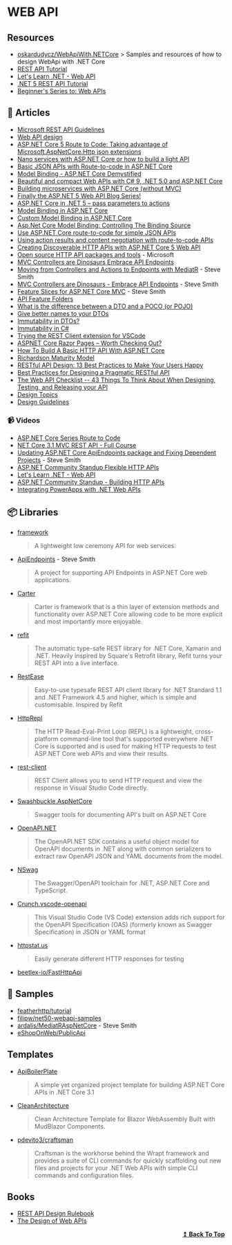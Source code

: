 # WEB API

## Resources

- [oskardudycz/WebApiWith.NETCore](https://github.com/oskardudycz/WebApiWith.NETCore) > Samples and resources of how to design WebApi with .NET Core
- [REST API Tutorial](https://restfulapi.net/)
- [Let's Learn .NET - Web API](https://docs.microsoft.com/en-us/users/cloudskillschallenge/collections/o1qrbroy21p7?WT.mc_id=cloudskillschallenge_aa657376-2198-4cc9-9bba-38da7c199620)
- [.NET 5 REST API Tutorial](https://www.youtube.com/playlist?list=PLeD0-5Hw0ZJ_GlY21kfzfQD-N17i8pdTS)
- [Beginner's Series to: Web APIs](https://channel9.msdn.com/Series/Beginners-Series-to-Web-APIs)

## 📝 Articles
- [Microsoft REST API Guidelines](https://github.com/microsoft/api-guidelines/blob/vNext/Guidelines.md)
- [Web API design](https://docs.microsoft.com/en-us/azure/architecture/best-practices/api-design)
- [ASP.NET Core 5 Route to Code: Taking advantage of Microsoft.AspNetCore.Http json extensions](https://anthonygiretti.com/2020/09/29/asp-net-core-5-route-to-code-taking-advantage-of-microsoft-aspnetcore-http-json-extensions/)
- [Nano services with ASP.NET Core or how to build a light API](https://anthonygiretti.com/2020/06/29/nano-services-with-asp-net-core-or-how%20-to-build-a-light-api/)
- [Basic JSON APIs with Route-to-code in ASP.NET Core](https://docs.microsoft.com/en-us/aspnet/core/web-api/route-to-code)
- [Model Binding - ASP.NET Core Demystified](https://exceptionnotfound.net/asp-net-core-demystified-model-binding-in-mvc/)
- [Beautiful and compact Web APIs with C# 9, .NET 5.0 and ASP.NET Core](https://www.strathweb.com/2020/10/beautiful-and-compact-web-apis-with-c-9-net-5-0-and-asp-net-core/)
- [Building microservices with ASP.NET Core (without MVC)](https://www.strathweb.com/2017/01/building-microservices-with-asp-net-core-without-mvc/)
- [Finally the ASP.NET 5 Web API Blog Series!](https://chriswoodruff.com/finally-the-asp-net-5-web-api-blog-series/)
- [ASP.NET Core in .NET 5 – pass parameters to actions](https://www.michalbialecki.com/2020/05/07/asp-net-5-pass-parameters-to-actions/)
- [Model Binding in ASP.NET Core](https://docs.microsoft.com/en-us/aspnet/core/mvc/models/model-binding)
- [Custom Model Binding in ASP.NET Core](https://docs.microsoft.com/en-us/aspnet/core/mvc/advanced/custom-model-binding)
- [Asp.Net Core Model Binding: Controlling The Binding Source](https://hamidmosalla.com/2017/07/06/asp-net-core-model-binding-controlling-the-binding-source/)
- [Use ASP.NET Core route-to-code for simple JSON APIs](https://daveabrock.com/2020/12/04/migrate-mvc-to-route-to-code)
- [Using action results and content negotiation with route-to-code APIs](https://andrewlock.net/using-action-results-and-content-negotiation-with-route-to-code/)
- [Creating Discoverable HTTP APIs with ASP.NET Core 5 Web API](https://devblogs.microsoft.com/aspnet/creating-discoverable-http-apis-with-asp-net-core-5-web-api/?WT.mc_id=DOP-MVP-4025064&_lrsc=d4a12070-16f9-4d79-8171-918b6c254765&utm_campaign=elevate&utm_source=linkedin&utm_medium=social)
- [Open source HTTP API packages and tools](https://devblogs.microsoft.com/aspnet/open-source-http-api-packages-and-tools/) - Microsoft
- [MVC Controllers are Dinosaurs Embrace API Endpoints](https://ardalis.com/mvc-controllers-are-dinosaurs-embrace-api-endpoints/)
- [Moving from Controllers and Actions to Endpoints with MediatR](https://ardalis.com/moving-from-controllers-and-actions-to-endpoints-with-mediatr/) - Steve Smith
- [MVC Controllers are Dinosaurs - Embrace API Endpoints](https://ardalis.com/mvc-controllers-are-dinosaurs-embrace-api-endpoints/) - Steve Smith
- [Feature Slices for ASP.NET Core MVC](https://docs.microsoft.com/en-us/archive/msdn-magazine/2016/september/asp-net-core-feature-slices-for-asp-net-core-mvc) - Steve Smith
- [API Feature Folders](https://ardalis.com/api-feature-folders)
- [What is the difference between a DTO and a POCO (or POJO)](https://ardalis.com/dto-or-poco/?_lrsc=9fbcec7f-f420-4949-8e56-46bc78620801)
- [Give better names to your DTOs](https://cassiomolin.com/2016/02/11/give-better-names-to-your-dtos/)
- [Immutability in DTOs?](https://jimmybogard.com/immutability-in-dtos/)
- [Immutability in C#](https://www.codemag.com/Article/1905041/Immutability-in-C)
- [Trying the REST Client extension for VSCode](https://asp.net-hacker.rocks/2021/03/01/rest-client-vscode.html)
- [ASPNET Core Razor Pages – Worth Checking Out?](https://ardalis.com/aspnet-core-razor-pages-–-worth-checking-out/)
- [How To Build A Basic HTTP API With ASP.NET Core](https://khalidabuhakmeh.com/how-to-build-a-basic-http-api-with-aspnet-core)
- [Richardson Maturity Model](https://martinfowler.com/articles/richardsonMaturityModel.html)
- [RESTful API Design: 13 Best Practices to Make Your Users Happy](https://florimond.dev/blog/articles/2018/08/restful-api-design-13-best-practices-to-make-your-users-happy/)
- [Best Practices for Designing a Pragmatic RESTful API](https://www.vinaysahni.com/best-practices-for-a-pragmatic-restful-api)
- [The Web API Checklist -- 43 Things To Think About When Designing, Testing, and Releasing your API](https://mathieu.fenniak.net/the-api-checklist/)
- [Design Topics](http://apistylebook.com/design/topics/)
- [Design Guidelines](http://apistylebook.com/design/guidelines/)

### 📹 Videos

- [ASP.NET Core Series Route to Code](https://channel9.msdn.com/Shows/On-NET/ASPNET-Core-Series-Route-to-Code)
- [NET Core 3.1 MVC REST API - Full Course](https://www.youtube.com/watch?v=fmvcAzHpsk8)
- [Updating ASP.NET Core ApiEndpoints package and Fixing Dependent Projects](http://w7.mul.ir/yo%7cut%7cub%7ce.%7cco%7cm/watch?v=BycGGcrYok4) - Steve Smith
- [ASP.NET Community Standup Flexible HTTP APIs](https://www.youtube.com/watch?v=xoYkk5jk8d0)
- [Let's Learn .NET - Web API](https://www.youtube.com/watch?v=BEJI2fy8MpA)
- [ASP.NET Community Standup - Building HTTP APIs](https://www.youtube.com/watch?v=Mpf0fCO6NrU)
- [Integrating PowerApps with .NET Web APIs](https://channel9.msdn.com/Shows/On-NET/Integrating-PowerApps-with-NET-Web-APIs)

## 📦 Libraries

- [framework](https://github.com/featherhttp/framework) 
	> A lightweight low ceremony API for web services.
	
- [ApiEndpoints](https://github.com/ardalis/ApiEndpoints) - Steve Smith 
	> A project for supporting API Endpoints in ASP.NET Core web applications.
	
- [Carter](https://github.com/CarterCommunity/Carter) 
	> Carter is framework that is a thin layer of extension methods and functionality over ASP.NET Core allowing code to be more explicit and most importantly more enjoyable.
	
- [refit](https://github.com/reactiveui/refit)
	> The automatic type-safe REST library for .NET Core, Xamarin and .NET. Heavily inspired by Square's Retrofit library, Refit turns your REST API into a live interface.

- [RestEase](https://github.com/canton7/RestEase) 
	> Easy-to-use typesafe REST API client library for .NET Standard 1.1 and .NET Framework 4.5 and higher, which is simple and customisable. Inspired by Refit
	
- [HttpRepl](https://github.com/dotnet/HttpRepl)
	> The HTTP Read-Eval-Print Loop (REPL) is a lightweight, cross-platform command-line tool that's supported everywhere .NET Core is supported and is used for making HTTP requests to test ASP.NET Core web APIs and view their results.

- [rest-client](https://marketplace.visualstudio.com/items?itemName=humao.rest-client) 
	> REST Client allows you to send HTTP request and view the response in Visual Studio Code directly.
	
- [Swashbuckle.AspNetCore](https://github.com/domaindrivendev/Swashbuckle.AspNetCore) 
	> Swagger tools for documenting API's built on ASP.NET Core

- [OpenAPI.NET](https://github.com/microsoft/OpenAPI.NET) 
	> The OpenAPI.NET SDK contains a useful object model for OpenAPI documents in .NET along with common serializers to extract raw OpenAPI JSON and YAML documents from the model.

- [NSwag](https://github.com/RicoSuter/NSwag) 
	> The Swagger/OpenAPI toolchain for .NET, ASP.NET Core and TypeScript.
	
- [Crunch.vscode-openapi](https://marketplace.visualstudio.com/items?itemName=42Crunch.vscode-openapi) 
	> This Visual Studio Code (VS Code) extension adds rich support for the OpenAPI Specification (OAS) (formerly known as Swagger Specification) in JSON or YAML format

- [httpstat.us](https://github.com/Readify/httpstatus) 
	> Easily generate different HTTP responses for testing

- [beetlex-io/FastHttpApi](https://github.com/beetlex-io/FastHttpApi)

## 🔖 Samples

- [featherhttp/tutorial](https://github.com/featherhttp/tutorial)
- [filipw/net50-webapi-samples](https://github.com/filipw/net50-webapi-samples)
- [ardalis/MediatRAspNetCore](https://github.com/ardalis/MediatRAspNetCore) - Steve Smith 
- [eShopOnWeb/PublicApi](https://github.com/dotnet-architecture/eShopOnWeb/tree/master/src/PublicApi)

## Templates

- [ApiBoilerPlate](https://github.com/proudmonkey/ApiBoilerPlate) 
	> A simple yet organized project template for building ASP.NET Core APIs in .NET Core 3.1

- [CleanArchitecture](https://github.com/blazorhero/CleanArchitecture) 
	> Clean Architecture Template for Blazor WebAssembly Built with MudBlazor Components.
	
- [pdevito3/craftsman](https://github.com/pdevito3/craftsman)
	> Craftsman is the workhorse behind the Wrapt framework and provides a suite of CLI commands for quickly scaffolding out new files and projects for your .NET Web APIs with simple CLI commands and configuration files.

## Books

- [REST API Design Rulebook](http://shop.oreilly.com/product/0636920021575.do)
- [The Design of Web APIs](https://www.manning.com/books/the-design-of-web-apis)

<div align="right">
  <b><a href="#contents">↥ Back To Top</a></b>
</div>
